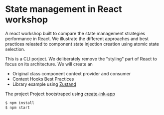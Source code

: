 # State management in React workshop

A react workshop built to compare the state management strategies performance in React. We illustrate the different approaches and best practices releated to component state injection creation using atomic state selection. 

This is a CLI porject. We deliberately remove the "styling" part of React to focus on its architecture. We will create an

- Original class component context provider and consumer
- Context Hooks Best Practices 
- Library example using [Zustand](https://github.com/pmndrs/zustand)

The project Project bootstraped using
[create-ink-app](https://github.com/vadimdemedes/create-ink-app)

```bash
$ npm install
$ npm start
```
